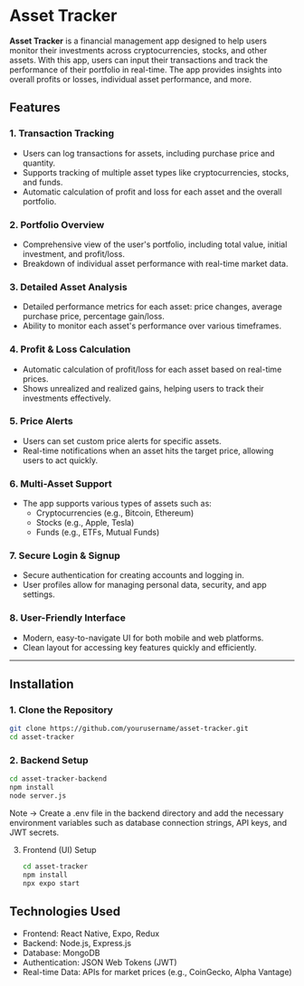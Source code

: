 # Asset Tracker

**Asset Tracker** is a financial management app designed to help users monitor their investments across cryptocurrencies, stocks, and other assets. With this app, users can input their transactions and track the performance of their portfolio in real-time. The app provides insights into overall profits or losses, individual asset performance, and more.

## Features

### 1. Transaction Tracking
- Users can log transactions for assets, including purchase price and quantity.
- Supports tracking of multiple asset types like cryptocurrencies, stocks, and funds.
- Automatic calculation of profit and loss for each asset and the overall portfolio.

### 2. Portfolio Overview
- Comprehensive view of the user's portfolio, including total value, initial investment, and profit/loss.
- Breakdown of individual asset performance with real-time market data.

### 3. Detailed Asset Analysis
- Detailed performance metrics for each asset: price changes, average purchase price, percentage gain/loss.
- Ability to monitor each asset's performance over various timeframes.

### 4. Profit & Loss Calculation
- Automatic calculation of profit/loss for each asset based on real-time prices.
- Shows unrealized and realized gains, helping users to track their investments effectively.

### 5. Price Alerts
- Users can set custom price alerts for specific assets.
- Real-time notifications when an asset hits the target price, allowing users to act quickly.

### 6. Multi-Asset Support
- The app supports various types of assets such as:
  - Cryptocurrencies (e.g., Bitcoin, Ethereum)
  - Stocks (e.g., Apple, Tesla)
  - Funds (e.g., ETFs, Mutual Funds)

### 7. Secure Login & Signup
- Secure authentication for creating accounts and logging in.
- User profiles allow for managing personal data, security, and app settings.

### 8. User-Friendly Interface
- Modern, easy-to-navigate UI for both mobile and web platforms.
- Clean layout for accessing key features quickly and efficiently.

---

## Installation

### 1. Clone the Repository

   ```bash
   git clone https://github.com/yourusername/asset-tracker.git
   cd asset-tracker
   ```

### 2. Backend Setup

   ```bash
   cd asset-tracker-backend
   npm install
   node server.js
   ```

Note -> Create a .env file in the backend directory and add the necessary environment variables such as database connection strings, API keys, and JWT secrets.

3. Frontend (UI) Setup

   ```bash
   cd asset-tracker
   npm install
   npx expo start
   ```


## Technologies Used
- Frontend: React Native, Expo, Redux
- Backend: Node.js, Express.js
- Database: MongoDB
- Authentication: JSON Web Tokens (JWT)
- Real-time Data: APIs for market prices (e.g., CoinGecko, Alpha Vantage)







